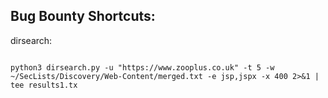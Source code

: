 ## Bug Bounty Shortcuts:


dirsearch:

```

python3 dirsearch.py -u "https://www.zooplus.co.uk" -t 5 -w ~/SecLists/Discovery/Web-Content/merged.txt -e jsp,jspx -x 400 2>&1 | tee results1.tx


```
